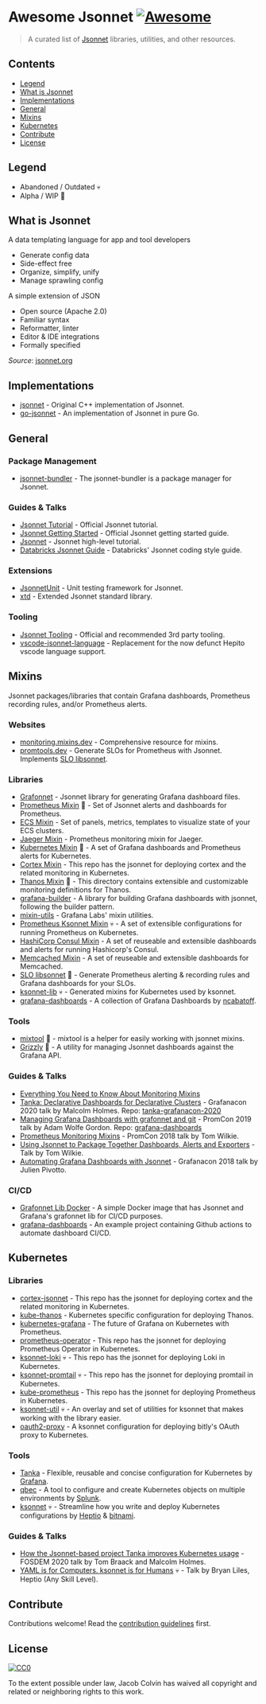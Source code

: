 # Awesome Jsonnet [![Awesome](https://awesome.re/badge.svg)](https://awesome.re)

> A curated list of [Jsonnet](https://jsonnet.org/) libraries, utilities, and other resources.

## Contents

- [Legend](#legend)
- [What is Jsonnet](#what-is-jsonnet)
- [Implementations](#implementations)
- [General](#general)
- [Mixins](#mixins)
- [Kubernetes](#kubernetes)
- [Contribute](#contribute)
- [License](#license)

## Legend

- Abandoned / Outdated :skull:
- Alpha / WIP :construction:

## What is Jsonnet

A data templating language for app and tool developers

- Generate config data
- Side-effect free
- Organize, simplify, unify
- Manage sprawling config

A simple extension of JSON

- Open source (Apache 2.0)
- Familiar syntax
- Reformatter, linter
- Editor & IDE integrations
- Formally specified

_Source_: [jsonnet.org](https://jsonnet.org/)

## Implementations

- [jsonnet](https://github.com/google/jsonnet) - Original C++ implementation of Jsonnet.
- [go-jsonnet](https://github.com/google/go-jsonnet) - An implementation of Jsonnet in pure Go.

## General

### Package Management

- [jsonnet-bundler](https://github.com/jsonnet-bundler/jsonnet-bundler) - The jsonnet-bundler is a package manager for Jsonnet.

### Guides & Talks

- [Jsonnet Tutorial](https://jsonnet.org/learning/tutorial.html) - Official Jsonnet tutorial.
- [Jsonnet Getting Started](https://jsonnet.org/learning/getting_started.html) - Official Jsonnet getting started guide.
- [Jsonnet](https://youtu.be/i5PVp92tAmE) - Jsonnet high-level tutorial.
- [Databricks Jsonnet Guide](https://github.com/databricks/jsonnet-style-guide) - Databricks' Jsonnet coding style guide.

### Extensions

- [JsonnetUnit](https://github.com/yugui/jsonnetunit) - Unit testing framework for Jsonnet.
- [xtd](https://jsonnet-libs.github.io/xtd/) - Extended Jsonnet standard library.

### Tooling

- [Jsonnet Tooling](https://jsonnet.org/learning/tools.html) - Official and recommended 3rd party tooling.
- [vscode-jsonnet-language](https://github.com/liamdawson/vscode-jsonnet-language) - Replacement for the now defunct Hepito vscode language support.

## Mixins

Jsonnet packages/libraries that contain Grafana dashboards, Prometheus recording rules, and/or Prometheus alerts.

### Websites

- [monitoring.mixins.dev](https://monitoring.mixins.dev/) - Comprehensive resource for mixins.
- [promtools.dev](https://promtools.dev) - Generate SLOs for Prometheus with Jsonnet. Implements [SLO libsonnet](https://github.com/metalmatze/slo-libsonnet).

### Libraries

- [Grafonnet](https://grafana.github.io/grafonnet-lib/) - Jsonnet library for generating Grafana dashboard files.
- [Prometheus Mixin](https://github.com/prometheus/prometheus/tree/master/documentation/prometheus-mixin) :construction: - Set of Jsonnet alerts and dashboards for Prometheus.
- [ECS Mixin](https://github.com/Voronenko/sa_grafonnet_lib) - Set of panels, metrics, templates to visualize state of your ECS clusters.
- [Jaeger Mixin](https://github.com/jaegertracing/jaeger/tree/master/monitoring/jaeger-mixin) - Prometheus monitoring mixin for Jaeger.
- [Kubernetes Mixin](https://github.com/kubernetes-monitoring/kubernetes-mixin) :construction: - A set of Grafana dashboards and Prometheus alerts for Kubernetes.
- [Cortex Mixin](https://github.com/grafana/cortex-jsonnet) - This repo has the jsonnet for deploying cortex and the related monitoring in Kubernetes.
- [Thanos Mixin](https://github.com/thanos-io/thanos/tree/master/mixin) :construction: - This directory contains extensible and customizable monitoring definitions for Thanos.
- [grafana-builder](https://github.com/grafana/jsonnet-libs/tree/master/grafana-builder) - A library for building Grafana dashboards with jsonnet, following the builder pattern.
- [mixin-utils](https://github.com/grafana/jsonnet-libs/tree/master/mixin-utils) - Grafana Labs' mixin utilities.
- [Prometheus Ksonnet Mixin](https://github.com/grafana/jsonnet-libs/tree/master/prometheus-ksonnet) :skull: - A set of extensible configurations for running Prometheus on Kubernetes.
- [HashiCorp Consul Mixin](https://github.com/grafana/jsonnet-libs/tree/master/consul-mixin) - A set of reuseable and extensible dashboards and alerts for running Hashicorp's Consul.
- [Memcached Mixin](https://github.com/grafana/jsonnet-libs/blob/master/memcached-mixin) - A set of reuseable and extensible dashboards for Memcached.
- [SLO libsonnet](https://github.com/metalmatze/slo-libsonnet) :construction: - Generate Prometheus alerting & recording rules and Grafana dashboards for your SLOs.
- [ksonnet-lib](https://github.com/ksonnet/ksonnet-lib) :skull: - Generated mixins for Kubernetes used by ksonnet.
- [grafana-dashboards](https://github.com/ncabatoff/grafana-dashboards) - A collection of Grafana Dashboards by [ncabatoff](https://github.com/ncabatoff).

### Tools

- [mixtool](https://github.com/monitoring-mixins/mixtool) :construction: - mixtool is a helper for easily working with jsonnet mixins.
- [Grizzly](https://github.com/malcolmholmes/grizzly) :construction: - A utility for managing Jsonnet dashboards against the Grafana API.

### Guides & Talks

- [Everything You Need to Know About Monitoring Mixins](https://grafana.com/blog/2018/09/13/everything-you-need-to-know-about-monitoring-mixins/)
- [Tanka: Declarative Dashboards for Declarative Clusters](https://grafana.com/go/grafanaconline/tanka-declarative-dashboards-for-declarative-clusters/) - Grafanacon 2020 talk by Malcolm Holmes. Repo: [tanka-grafanacon-2020](https://github.com/malcolmholmes/tanka-grafanacon-2020)
- [Managing Grafana Dashboards with grafonnet and git](https://youtu.be/kV3Ua6guynI) - PromCon 2019 talk by Adam Wolfe Gordon. Repo: [grafana-dashboards](https://github.com/adamwg/grafana-dashboards)
- [Prometheus Monitoring Mixins](https://youtu.be/GDdnL5R_l-Y) - PromCon 2018 talk by Tom Wilkie.
- [Using Jsonnet to Package Together Dashboards, Alerts and Exporters](https://www.youtube.com/watch?v=b7-DtFfsL6E) - Talk by Tom Wilkie.
- [Automating Grafana Dashboards with Jsonnet](https://youtu.be/zmsZq9Pfp1g) - Grafanacon 2018 talk by Julien Pivotto.

### CI/CD

- [Grafonnet Lib Docker](https://github.com/AndrewFarley/grafonnet-lib-dockerhub) - A simple Docker image that has Jsonnet and Grafana's grafonnet lib for CI/CD purposes.
- [grafana-dashboards](https://github.com/adamwg/grafana-dashboards) - An example project containing Github actions to automate dashboard CI/CD.

## Kubernetes

### Libraries

- [cortex-jsonnet](https://github.com/grafana/cortex-jsonnet) - This repo has the jsonnet for deploying cortex and the related monitoring in Kubernetes.
- [kube-thanos](https://github.com/thanos-io/kube-thanos) - Kubernetes specific configuration for deploying Thanos.
- [kubernetes-grafana](https://github.com/brancz/kubernetes-grafana) - The future of Grafana on Kubernetes with Prometheus.
- [prometheus-operator](https://github.com/coreos/prometheus-operator/tree/master/jsonnet/prometheus-operator) - This repo has the jsonnet for deploying Prometheus Operator in Kubernetes.
- [ksonnet-loki](https://github.com/grafana/loki/tree/master/production/ksonnet/loki) :skull: - This repo has the jsonnet for deploying Loki in Kubernetes.
- [ksonnet-promtail](https://github.com/grafana/loki/tree/master/production/ksonnet/promtail) :skull: - This repo has the jsonnet for deploying promtail in Kubernetes.
- [kube-prometheus](https://github.com/coreos/kube-prometheus/tree/master/jsonnet/kube-prometheus) - This repo has the jsonnet for deploying Prometheus in Kubernetes.
- [ksonnet-util](https://github.com/grafana/jsonnet-libs/blob/master/ksonnet-util) :skull: - An overlay and set of utilities for ksonnet that makes working with the library easier.
- [oauth2-proxy](https://github.com/grafana/jsonnet-libs/blob/master/oauth2-proxy) - A ksonnet configuration for deploying bitly's OAuth proxy to Kubernetes.

### Tools

- [Tanka](https://tanka.dev/) - Flexible, reusable and concise configuration for Kubernetes by [Grafana](https://grafana.com/).
- [qbec](https://qbec.io/) - A tool to configure and create Kubernetes objects on multiple environments by [Splunk](https://www.splunk.com/).
- [ksonnet](https://ksonnet.io) :skull: - Streamline how you write and deploy Kubernetes configurations by [Heptio](https://heptio.com) & [bitnami](https://bitnami.com).

### Guides & Talks

- [How the Jsonnet-based project Tanka improves Kubernetes usage](https://grafana.com/blog/2020/03/11/how-the-jsonnet-based-project-tanka-improves-kubernetes-usage/) - FOSDEM 2020 talk by Tom Braack and Malcolm Holmes.
- [YAML is for Computers. ksonnet is for Humans](https://www.youtube.com/watch?v=FjdS21McgpE) :skull: - Talk by Bryan Liles, Heptio (Any Skill Level).

## Contribute

Contributions welcome! Read the [contribution guidelines](contributing.md) first.

## License

[![CC0](https://mirrors.creativecommons.org/presskit/buttons/88x31/svg/cc-zero.svg)](https://creativecommons.org/publicdomain/zero/1.0)

To the extent possible under law, Jacob Colvin has waived all copyright and related or neighboring rights to this work.
